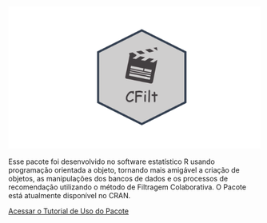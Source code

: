 
![Pacote CFilt](simbolo.png) 


  Esse pacote foi desenvolvido no software estatístico R usando programação orientada a objeto, tornando mais amigável a criação de objetos, as manipulações dos bancos de dados e os processos de recomendação utilizando o método de Filtragem Colaborativa. O Pacote está atualmente disponível no CRAN.


[Acessar o Tutorial de Uso do Pacote](https://thiagoslima21.github.io/CFilt/Tutorial-Pacote-CFILT.html)

